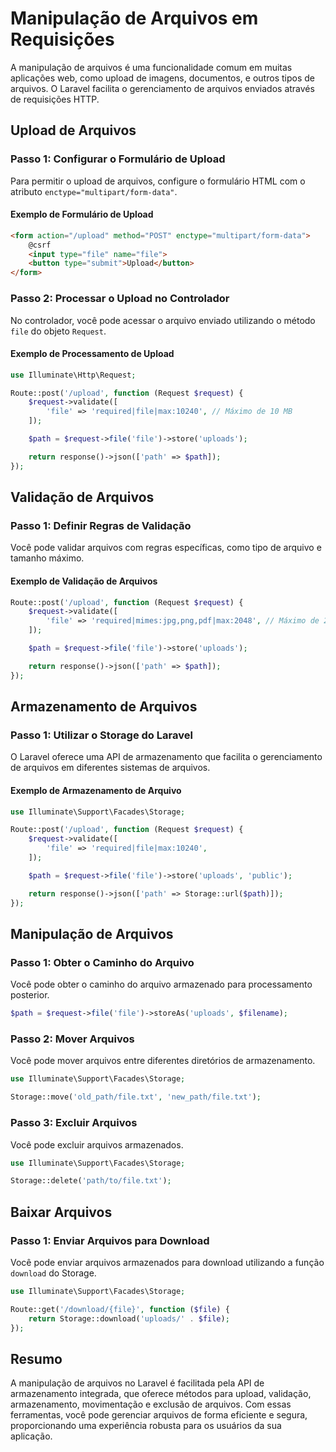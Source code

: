 # Manipulação de Arquivos em Requisições

A manipulação de arquivos é uma funcionalidade comum em muitas aplicações web, como upload de imagens, documentos, e outros tipos de arquivos. O Laravel facilita o gerenciamento de arquivos enviados através de requisições HTTP.

## Upload de Arquivos

### Passo 1: Configurar o Formulário de Upload

Para permitir o upload de arquivos, configure o formulário HTML com o atributo `enctype="multipart/form-data"`.

#### Exemplo de Formulário de Upload

```html
<form action="/upload" method="POST" enctype="multipart/form-data">
    @csrf
    <input type="file" name="file">
    <button type="submit">Upload</button>
</form>
```

### Passo 2: Processar o Upload no Controlador

No controlador, você pode acessar o arquivo enviado utilizando o método `file` do objeto `Request`.

#### Exemplo de Processamento de Upload

```php
use Illuminate\Http\Request;

Route::post('/upload', function (Request $request) {
    $request->validate([
        'file' => 'required|file|max:10240', // Máximo de 10 MB
    ]);

    $path = $request->file('file')->store('uploads');

    return response()->json(['path' => $path]);
});
```

## Validação de Arquivos

### Passo 1: Definir Regras de Validação

Você pode validar arquivos com regras específicas, como tipo de arquivo e tamanho máximo.

#### Exemplo de Validação de Arquivos

```php
Route::post('/upload', function (Request $request) {
    $request->validate([
        'file' => 'required|mimes:jpg,png,pdf|max:2048', // Máximo de 2 MB
    ]);

    $path = $request->file('file')->store('uploads');

    return response()->json(['path' => $path]);
});
```

## Armazenamento de Arquivos

### Passo 1: Utilizar o Storage do Laravel

O Laravel oferece uma API de armazenamento que facilita o gerenciamento de arquivos em diferentes sistemas de arquivos.

#### Exemplo de Armazenamento de Arquivo

```php
use Illuminate\Support\Facades\Storage;

Route::post('/upload', function (Request $request) {
    $request->validate([
        'file' => 'required|file|max:10240',
    ]);

    $path = $request->file('file')->store('uploads', 'public');

    return response()->json(['path' => Storage::url($path)]);
});
```

## Manipulação de Arquivos

### Passo 1: Obter o Caminho do Arquivo

Você pode obter o caminho do arquivo armazenado para processamento posterior.

```php
$path = $request->file('file')->storeAs('uploads', $filename);
```

### Passo 2: Mover Arquivos

Você pode mover arquivos entre diferentes diretórios de armazenamento.

```php
use Illuminate\Support\Facades\Storage;

Storage::move('old_path/file.txt', 'new_path/file.txt');
```

### Passo 3: Excluir Arquivos

Você pode excluir arquivos armazenados.

```php
use Illuminate\Support\Facades\Storage;

Storage::delete('path/to/file.txt');
```

## Baixar Arquivos

### Passo 1: Enviar Arquivos para Download

Você pode enviar arquivos armazenados para download utilizando a função `download` do Storage.

```php
use Illuminate\Support\Facades\Storage;

Route::get('/download/{file}', function ($file) {
    return Storage::download('uploads/' . $file);
});
```

## Resumo

A manipulação de arquivos no Laravel é facilitada pela API de armazenamento integrada, que oferece métodos para upload, validação, armazenamento, movimentação e exclusão de arquivos. Com essas ferramentas, você pode gerenciar arquivos de forma eficiente e segura, proporcionando uma experiência robusta para os usuários da sua aplicação.
